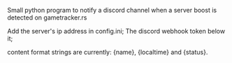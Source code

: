 Small python program to notify a discord channel when a server boost is detected on gametracker.rs

Add the server's ip address in config.ini;
The discord webhook token below it;

content format strings are currently: {name}, {localtime} and {status}.
